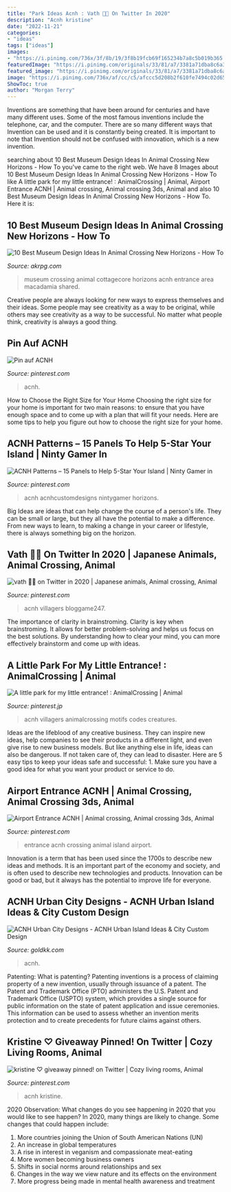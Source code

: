 ```yaml
---
title: "Park Ideas Acnh : Vath 🍏🐛 On Twitter In 2020"
description: "Acnh kristine"
date: "2022-11-21"
categories:
- "ideas"
tags: ["ideas"]
images:
- "https://i.pinimg.com/736x/3f/8b/19/3f8b19fcb69f165234b7a8c5b019b365.jpg"
featuredImage: "https://i.pinimg.com/originals/33/81/a7/3381a71dba8c6a365cf0c564c3d4bc51.jpg"
featured_image: "https://i.pinimg.com/originals/33/81/a7/3381a71dba8c6a365cf0c564c3d4bc51.jpg"
image: "https://i.pinimg.com/736x/af/cc/c5/afccc5d208b2f610fe7494c02d659fde.jpg"
ShowToc: true
author: "Morgan Terry"
---
```



Inventions are something that have been around for centuries and have many different uses. Some of the most famous inventions include the telephone, car, and the computer. There are so many different ways that Invention can be used and it is constantly being created. It is important to note that Invention should not be confused with innovation, which is a new invention.

	

		
searching about 10 Best Museum Design Ideas In Animal Crossing New Horizons - How To you've came to the right web. We have 8 Images about 10 Best Museum Design Ideas In Animal Crossing New Horizons - How To like A little park for my little entrance! : AnimalCrossing | Animal, Airport Entrance ACNH | Animal crossing, Animal crossing 3ds, Animal and also 10 Best Museum Design Ideas In Animal Crossing New Horizons - How To. Here it is:
		
    
## 10 Best Museum Design Ideas In Animal Crossing New Horizons - How To

<img loading=lazy src="https://www.akrpg.com/upload/20200904/6373481667262319934141780.png" onerror="this.onerror=null;this.src='https://tse1.mm.bing.net/th?id=OIP.JK9n4Qbkfcd7qKzuhAUp1AHaEK&amp;pid=15.1';" alt="10 Best Museum Design Ideas In Animal Crossing New Horizons - How To">

_Source: akrpg.com_

>museum crossing animal cottagecore horizons acnh entrance area macadamia shared. 

	

Creative people are always looking for new ways to express themselves and their ideas. Some people may see creativity as a way to be original, while others may see creativity as a way to be successful. No matter what people think, creativity is always a good thing.

    
## Pin Auf ACNH

<img loading=lazy src="https://i.pinimg.com/originals/68/3b/8a/683b8ab070d9bcbc246083b31eb4d094.jpg" onerror="this.onerror=null;this.src='https://tse1.mm.bing.net/th?id=OIP.nEvJqhujTz51NvOCQ5POVgHaEK&amp;pid=15.1';" alt="Pin auf ACNH">

_Source: pinterest.com_

>acnh. 

	

How to Choose the Right Size for Your Home
Choosing the right size for your home is important for two main reasons: to ensure that you have enough space and to come up with a plan that will fit your needs. Here are some tips to help you figure out how to choose the right size for your home.

    
## ACNH Patterns – 15 Panels To Help 5-Star Your Island | Ninty Gamer In

<img loading=lazy src="https://i.pinimg.com/736x/85/6c/a5/856ca525aa1ef2dc0e72793167581c8c.jpg" onerror="this.onerror=null;this.src='https://tse1.mm.bing.net/th?id=OIP.x0N4V4p2gHdclD7165TKlQAAAA&amp;pid=15.1';" alt="ACNH Patterns – 15 Panels to Help 5-Star Your Island | Ninty Gamer in">

_Source: pinterest.com_

>acnh acnhcustomdesigns nintygamer horizons. 

	

Big Ideas are ideas that can help change the course of a person's life. They can be small or large, but they all have the potential to make a difference. From new ways to learn, to making a change in your career or lifestyle, there is always something big on the horizon.

    
## Vath 🍏🐛 On Twitter In 2020 | Japanese Animals, Animal Crossing, Animal

<img loading=lazy src="https://i.pinimg.com/736x/af/cc/c5/afccc5d208b2f610fe7494c02d659fde.jpg" onerror="this.onerror=null;this.src='https://tse4.mm.bing.net/th?id=OIP.-lc8srpJW-sdtO4S89o1NwHaEK&amp;pid=15.1';" alt="vath 🍏🐛 on Twitter in 2020 | Japanese animals, Animal crossing, Animal">

_Source: pinterest.com_

>acnh villagers bloggame247. 

	

The importance of clarity in brainstroming.
Clarity is key when brainstroming. It allows for better problem-solving and helps us focus on the best solutions. By understanding how to clear your mind, you can more effectively brainstorm and come up with ideas.

    
## A Little Park For My Little Entrance! : AnimalCrossing | Animal

<img loading=lazy src="https://i.pinimg.com/originals/1c/c6/ab/1cc6ab42063c0643002773702075bf54.png" onerror="this.onerror=null;this.src='https://tse4.mm.bing.net/th?id=OIP.FriUCN4JbZ5hw-k-zlZc9AHaFS&amp;pid=15.1';" alt="A little park for my little entrance! : AnimalCrossing | Animal">

_Source: pinterest.jp_

>acnh villagers animalcrossing motifs codes creatures. 

	

Ideas are the lifeblood of any creative business. They can inspire new ideas, help companies to see their products in a different light, and even give rise to new business models. But like anything else in life, ideas can also be dangerous. If not taken care of, they can lead to disaster. Here are 5 easy tips to keep your ideas safe and successful: 1. Make sure you have a good idea for what you want your product or service to do.

    
## Airport Entrance ACNH | Animal Crossing, Animal Crossing 3ds, Animal

<img loading=lazy src="https://i.pinimg.com/originals/33/81/a7/3381a71dba8c6a365cf0c564c3d4bc51.jpg" onerror="this.onerror=null;this.src='https://tse2.mm.bing.net/th?id=OIP.nwRcpv-TDkrBKxD0gLfuUgHaEK&amp;pid=15.1';" alt="Airport Entrance ACNH | Animal crossing, Animal crossing 3ds, Animal">

_Source: pinterest.com_

>entrance acnh crossing animal island airport. 

	

Innovation is a term that has been used since the 1700s to describe new ideas and methods. It is an important part of the economy and society, and is often used to describe new technologies and products. Innovation can be good or bad, but it always has the potential to improve life for everyone.

    
## ACNH Urban City Designs - ACNH Urban Island Ideas &amp; City Custom Design

<img loading=lazy src="https://www.goldkk.com/upload/20210422/6375468838309518232345038.png" onerror="this.onerror=null;this.src='https://tse1.mm.bing.net/th?id=OIP.PlisXbgu7hqYqdmCWnvFGAHaDt&amp;pid=15.1';" alt="ACNH Urban City Designs - ACNH Urban Island Ideas &amp; City Custom Design">

_Source: goldkk.com_

>acnh. 

	

Patenting: What is patenting?
Patenting inventions is a process of claiming property of a new invention, usually through issuance of a patent. The Patent and Trademark Office (PTO) administers the U.S. Patent and Trademark Office (USPTO) system, which provides a single source for public information on the state of patent application and issue ceremonies. This information can be used to assess whether an invention merits protection and to create precedents for future claims against others.

    
## Kristine ♡ Giveaway Pinned! On Twitter | Cozy Living Rooms, Animal

<img loading=lazy src="https://i.pinimg.com/736x/3f/8b/19/3f8b19fcb69f165234b7a8c5b019b365.jpg" onerror="this.onerror=null;this.src='https://tse2.mm.bing.net/th?id=OIP.MIAvKTyZxSEAkDjB3GOvgAHaEK&amp;pid=15.1';" alt="kristine ♡ giveaway pinned! on Twitter | Cozy living rooms, Animal">

_Source: pinterest.com_

>acnh kristine. 

	

2020 Observation: What changes do you see happening in 2020 that you would like to see happen?
In 2020, many things are likely to change. Some changes that could happen include:
1. More countries joining the Union of South American Nations (UN) 
2. An increase in global temperatures 
3. A rise in interest in veganism and compassionate meat-eating 
4. More women becoming business owners 
5. Shifts in social norms around relationships and sex 
6. Changes in the way we view nature and its effects on the environment 
7. More progress being made in mental health awareness and treatment 

